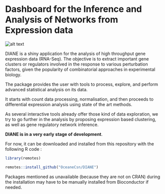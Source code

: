  
# Dashboard for the Inference and Analysis of Networks from Expression data
![alt text](inst/app/www/favicon.ico "DIANE")

DIANE is a shiny application for the analysis of high throughput gene expression data (RNA-Seq). The objective is to extract important gene clusters or regulators involved in the response to various perturbation factors, given the popularity of combinatorial approaches in experimental biology.

The package provides the user with tools to process, explore, and perform advanced statistical analysis on its data.

It starts with count data processing, normalisation, and then proceeds to differential expression analysis using state of the art methods.

As several interactive tools already offer those kind of data exploration, we try to go further in the analysis by proposing expression based clustering, as well as gene regulatory network inference.

**DIANE is in a very early stage of development**.

For now, it can be downloaded and installed from this repository with the following R code :

```R
library(remotes)

remotes::install_github("OceaneCsn/DIANE")
```


Packages mentioned as unavailable (because they are not on CRAN) during the installation may have to be manually installed from Bioconductor if needed.


